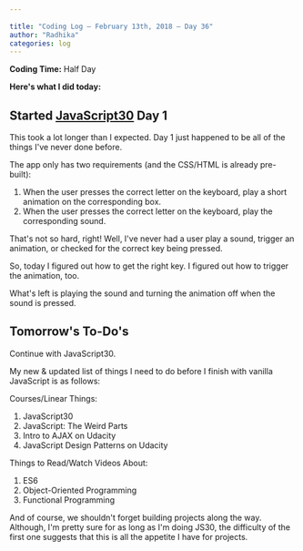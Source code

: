 ```yaml
---
 
title: "Coding Log — February 13th, 2018 — Day 36"
author: "Radhika"
categories: log
---
```


**Coding Time:** Half Day

**Here's what I did today:**

## Started [JavaScript30](http://javascript30.com) Day 1

This took a lot longer than I expected. Day 1 just happened to be all of the things I've never done before.

The app only has two requirements (and the CSS/HTML is already pre-built):

1. When the user presses the correct letter on the keyboard, play a short animation on the corresponding box.
2. When the user presses the correct letter on the keyboard, play the corresponding sound.

That's not so hard, right! Well, I've never had a user play a sound, trigger an animation, or checked for the correct key being pressed.

So, today I figured out how to get the right key. I figured out how to trigger the animation, too.

What's left is playing the sound and turning the animation off when the sound is pressed.

## Tomorrow's To-Do's

Continue with JavaScript30.

My new & updated list of things I need to do before I finish with vanilla JavaScript is as follows:

Courses/Linear Things:

1. JavaScript30
2. JavaScript: The Weird Parts
3. Intro to AJAX on Udacity
4. JavaScript Design Patterns on Udacity

Things to Read/Watch Videos About:

1. ES6
2. Object-Oriented Programming
3. Functional Programming

And of course, we shouldn't forget building projects along the way. Although, I'm pretty sure for as long as I'm doing JS30, the difficulty of the first one suggests that this is all the appetite I have for projects.
